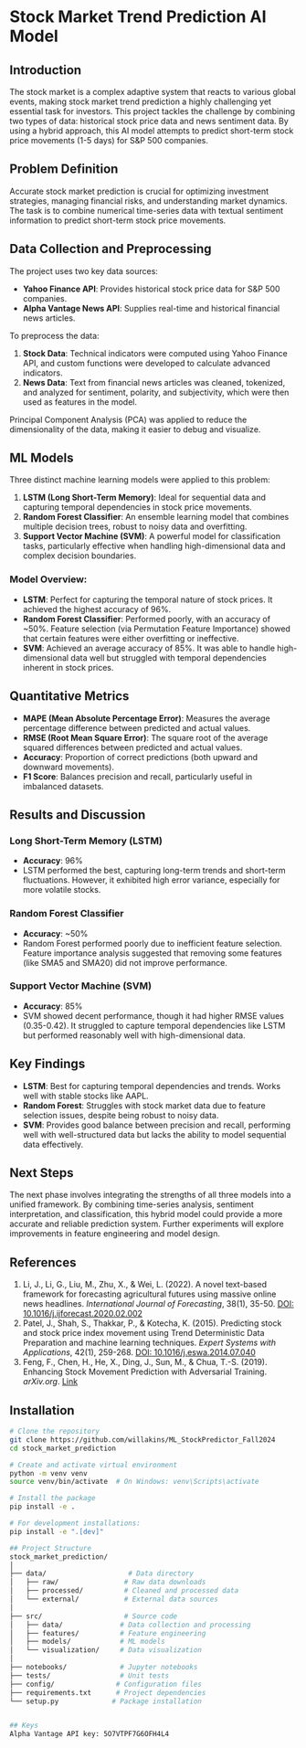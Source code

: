 # Stock Market Trend Prediction AI Model

## Introduction

The stock market is a complex adaptive system that reacts to various global events, making stock market trend prediction a highly challenging yet essential task for investors. This project tackles the challenge by combining two types of data: historical stock price data and news sentiment data. By using a hybrid approach, this AI model attempts to predict short-term stock price movements (1-5 days) for S&P 500 companies.

## Problem Definition

Accurate stock market prediction is crucial for optimizing investment strategies, managing financial risks, and understanding market dynamics. The task is to combine numerical time-series data with textual sentiment information to predict short-term stock price movements.

## Data Collection and Preprocessing

The project uses two key data sources:
- **Yahoo Finance API**: Provides historical stock price data for S&P 500 companies.
- **Alpha Vantage News API**: Supplies real-time and historical financial news articles.

To preprocess the data:
1. **Stock Data**: Technical indicators were computed using Yahoo Finance API, and custom functions were developed to calculate advanced indicators.
2. **News Data**: Text from financial news articles was cleaned, tokenized, and analyzed for sentiment, polarity, and subjectivity, which were then used as features in the model.

Principal Component Analysis (PCA) was applied to reduce the dimensionality of the data, making it easier to debug and visualize.

## ML Models

Three distinct machine learning models were applied to this problem:

1. **LSTM (Long Short-Term Memory)**: Ideal for sequential data and capturing temporal dependencies in stock price movements.
2. **Random Forest Classifier**: An ensemble learning model that combines multiple decision trees, robust to noisy data and overfitting.
3. **Support Vector Machine (SVM)**: A powerful model for classification tasks, particularly effective when handling high-dimensional data and complex decision boundaries.

### Model Overview:

- **LSTM**: Perfect for capturing the temporal nature of stock prices. It achieved the highest accuracy of 96%.
- **Random Forest Classifier**: Performed poorly, with an accuracy of ~50%. Feature selection (via Permutation Feature Importance) showed that certain features were either overfitting or ineffective.
- **SVM**: Achieved an average accuracy of 85%. It was able to handle high-dimensional data well but struggled with temporal dependencies inherent in stock prices.

## Quantitative Metrics

- **MAPE (Mean Absolute Percentage Error)**: Measures the average percentage difference between predicted and actual values.
- **RMSE (Root Mean Square Error)**: The square root of the average squared differences between predicted and actual values.
- **Accuracy**: Proportion of correct predictions (both upward and downward movements).
- **F1 Score**: Balances precision and recall, particularly useful in imbalanced datasets.

## Results and Discussion

### Long Short-Term Memory (LSTM)
- **Accuracy**: 96%
- LSTM performed the best, capturing long-term trends and short-term fluctuations. However, it exhibited high error variance, especially for more volatile stocks.

### Random Forest Classifier
- **Accuracy**: ~50%
- Random Forest performed poorly due to inefficient feature selection. Feature importance analysis suggested that removing some features (like SMA5 and SMA20) did not improve performance.

### Support Vector Machine (SVM)
- **Accuracy**: 85%
- SVM showed decent performance, though it had higher RMSE values (0.35-0.42). It struggled to capture temporal dependencies like LSTM but performed reasonably well with high-dimensional data.

## Key Findings

- **LSTM**: Best for capturing temporal dependencies and trends. Works well with stable stocks like AAPL.
- **Random Forest**: Struggles with stock market data due to feature selection issues, despite being robust to noisy data.
- **SVM**: Provides good balance between precision and recall, performing well with well-structured data but lacks the ability to model sequential data effectively.

## Next Steps

The next phase involves integrating the strengths of all three models into a unified framework. By combining time-series analysis, sentiment interpretation, and classification, this hybrid model could provide a more accurate and reliable prediction system. Further experiments will explore improvements in feature engineering and model design.

## References

1. Li, J., Li, G., Liu, M., Zhu, X., & Wei, L. (2022). A novel text-based framework for forecasting agricultural futures using massive online news headlines. *International Journal of Forecasting*, 38(1), 35-50. [DOI: 10.1016/j.ijforecast.2020.02.002](https://doi.org/10.1016/j.ijforecast.2020.02.002)
2. Patel, J., Shah, S., Thakkar, P., & Kotecha, K. (2015). Predicting stock and stock price index movement using Trend Deterministic Data Preparation and machine learning techniques. *Expert Systems with Applications*, 42(1), 259-268. [DOI: 10.1016/j.eswa.2014.07.040](https://doi.org/10.1016/j.eswa.2014.07.040)
3. Feng, F., Chen, H., He, X., Ding, J., Sun, M., & Chua, T.-S. (2019). Enhancing Stock Movement Prediction with Adversarial Training. *arXiv.org*. [Link](https://arxiv.org/abs/1810.09936v2)

## Installation

```bash
# Clone the repository
git clone https://github.com/willakins/ML_StockPredictor_Fall2024
cd stock_market_prediction

# Create and activate virtual environment
python -m venv venv
source venv/bin/activate  # On Windows: venv\Scripts\activate

# Install the package
pip install -e .

# For development installations:
pip install -e ".[dev]"

## Project Structure
stock_market_prediction/
│
├── data/                    # Data directory
│   ├── raw/                # Raw data downloads
│   ├── processed/          # Cleaned and processed data
│   └── external/           # External data sources
│
├── src/                    # Source code
│   ├── data/              # Data collection and processing
│   ├── features/          # Feature engineering
│   ├── models/            # ML models
│   └── visualization/     # Data visualization
│
├── notebooks/             # Jupyter notebooks
├── tests/                 # Unit tests
├── config/               # Configuration files
├── requirements.txt      # Project dependencies
└── setup.py             # Package installation


## Keys
Alpha Vantage API key: 5O7VTPF7G6OFH4L4
